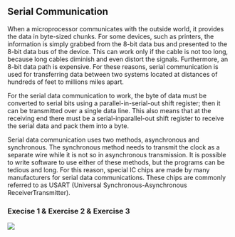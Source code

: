 ## Serial Communication
When a microprocessor communicates with the outside world, it provides the data in
byte-sized chunks. For some devices, such as printers, the information is simply
grabbed from the 8-bit data bus and presented to the 8-bit data bus of the device. This
can work only if the cable is not too long, because long cables diminish and even
distort the signals. Furthermore, an 8-bit data path is expensive. For these reasons,
serial communication is used for transferring data between two systems located at
distances of hundreds of feet to millions miles apart.

For the serial data communication to work, the byte of data must be converted to
serial bits using a parallel-in-serial-out shift register; then it can be transmitted over a
single data line. This also means that at the receiving end there must be a serial-inparallel-out 
shift register to receive the serial data and pack them into a byte.

Serial data communication uses two methods, asynchronous and synchronous. The
synchronous method needs to transmit the clock as a separate wire while it is not so
in asynchronous transmission. It is possible to write software to use either of these
methods, but the programs can be tedious and long. For this reason, special IC chips
are made by many manufacturers for serial data communications. These chips are
commonly referred to as USART (Universal Synchronous-Asynchronous ReceiverTransmitter).


### Execise 1 & Exercise 2 & Exercise 3
![](https://github.com/viradhanus/Embedded-Systems/blob/master/ADC/ex1_circuit.png)




